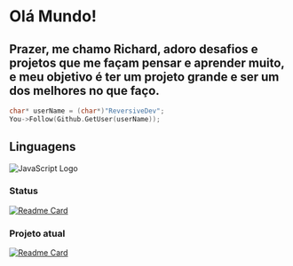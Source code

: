 # Olá Mundo!
## Prazer, me chamo Richard, adoro desafios e projetos que me façam pensar e aprender muito, e meu objetivo é ter um projeto grande e ser um dos melhores no que faço.

```cpp
char* userName = (char*)"ReversiveDev";
You->Follow(Github.GetUser(userName));
```

## Linguagens
<img align="center" alt="JavaScript Logo"  src="https://img.shields.io/badge/C++-323330?&logo=cplusplus&style=flat-square&logoColor=659ad2">

### Status
[![Readme Card](https://github-readme-stats.vercel.app/api?username=ReversiveDev&show_icons=true&title_color=20dcc9&bg_color=0d1117&text_color=ffffff&icon_color=20dcc9)](https://github.com/ReversiveDev)

### Projeto atual
[![Readme Card](https://github-readme-stats.vercel.app/api/pin/?username=ReversiveDev&repo=HabbletClient&title_color=20dcc9&bg_color=0d1117&text_color=ffffff&icon_color=20dcc9)](https://github.com/RichardDev/HabbletClient)



